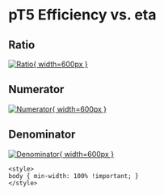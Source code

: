 # pT5 Efficiency vs. eta

## Ratio

[![Ratio](../mtv/var/pT5_eff_eta.png){ width=600px }](../mtv/var/pT5_eff_eta.pdf)

## Numerator

[![Numerator](../mtv/num/pT5_eff_eta_num.png){ width=600px }](../mtv/num/pT5_eff_eta_num.pdf)

## Denominator

[![Denominator](../mtv/den/pT5_eff_eta_den.png){ width=600px }](../mtv/den/pT5_eff_eta_den.pdf)


``` {=html}
<style>
body { min-width: 100% !important; }
</style>
```
